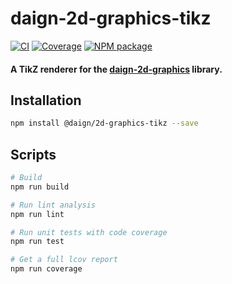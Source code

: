 # daign-2d-graphics-tikz

[![CI][ci-icon]][ci-url]
[![Coverage][coveralls-icon]][coveralls-url]
[![NPM package][npm-icon]][npm-url]

#### A TikZ renderer for the [daign-2d-graphics][library-url] library.

## Installation

```sh
npm install @daign/2d-graphics-tikz --save
```

## Scripts

```bash
# Build
npm run build

# Run lint analysis
npm run lint

# Run unit tests with code coverage
npm run test

# Get a full lcov report
npm run coverage
```

[ci-icon]: https://github.com/daign/daign-2d-graphics-tikz/workflows/CI/badge.svg
[ci-url]: https://github.com/daign/daign-2d-graphics-tikz/actions
[coveralls-icon]: https://coveralls.io/repos/github/daign/daign-2d-graphics-tikz/badge.svg?branch=main
[coveralls-url]: https://coveralls.io/github/daign/daign-2d-graphics-tikz?branch=main
[npm-icon]: https://img.shields.io/npm/v/@daign/2d-graphics-tikz.svg
[npm-url]: https://www.npmjs.com/package/@daign/2d-graphics-tikz
[library-url]: https://github.com/daign/daign-2d-graphics
